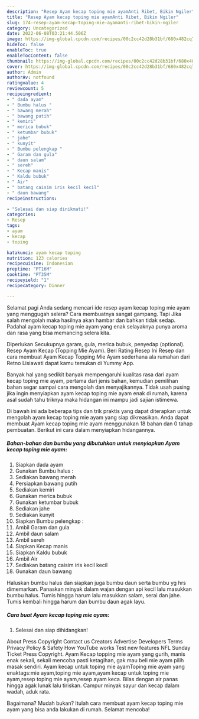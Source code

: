 ```yaml
---
description: "Resep Ayam kecap toping mie ayamAnti Ribet, Bikin Ngiler"
title: "Resep Ayam kecap toping mie ayamAnti Ribet, Bikin Ngiler"
slug: 174-resep-ayam-kecap-toping-mie-ayamanti-ribet-bikin-ngiler
category: Uncategorized
date: 2022-06-08T03:21:44.506Z
image: https://img-global.cpcdn.com/recipes/00c2cc42d28b31bf/680x482cq70/ayam-kecap-toping-mie-ayam-foto-resep-utama.jpg
hideToc: false
enableToc: true
enableTocContent: false
thumbnail: https://img-global.cpcdn.com/recipes/00c2cc42d28b31bf/680x482cq70/ayam-kecap-toping-mie-ayam-foto-resep-utama.jpg
cover: https://img-global.cpcdn.com/recipes/00c2cc42d28b31bf/680x482cq70/ayam-kecap-toping-mie-ayam-foto-resep-utama.jpg
author: Admin
authorAv: notfound
ratingvalue: 4
reviewcount: 5
recipeingredient:
- " dada ayam"
- " Bumbu halus "
- " bawang merah"
- " bawang putih"
- " kemiri"
- " merica bubuk"
- " ketumbar bubuk"
- " jahe"
- " kunyit"
- " Bumbu pelengkap "
- " Garam dan gula"
- " daun salam"
- " sereh"
- " Kecap manis"
- " Kaldu bubuk"
- " Air"
- " batang caisim iris kecil kecil"
- " daun bawang"
recipeinstructions:

- "Selesai dan siap dinikmati!"
categories:
- Resep
tags:
- ayam
- kecap
- toping

katakunci: ayam kecap toping 
nutrition: 123 calories
recipecuisine: Indonesian
preptime: "PT16M"
cooktime: "PT35M"
recipeyield: "1"
recipecategory: Dinner

---
```



Selamat pagi Anda sedang mencari ide resep ayam kecap toping mie ayam yang menggugah selera? Cara membuatnya sangat gampang. Tapi Jika salah mengolah maka hasilnya akan hambar dan bahkan tidak sedap. Padahal ayam kecap toping mie ayam yang enak selayaknya punya aroma dan rasa yang bisa memancing selera kita.


Diperlukan Secukupnya garam, gula, merica bubuk, penyedap (optional). Resep Ayam Kecap (Topping Mie Ayam). Beri Rating Resep Ini Resep dan cara membuat Ayam Kecap Topping Mie Ayam sederhana ala rumahan dari Retno Lisiawati dapat kamu temukan di Yummy App.

Banyak hal yang sedikit banyak mempengaruhi kualitas rasa dari ayam kecap toping mie ayam, pertama dari jenis bahan, kemudian pemilihan bahan segar sampai cara mengolah dan menyajikannya. Tidak usah pusing jika ingin menyiapkan ayam kecap toping mie ayam enak di rumah, karena asal sudah tahu triknya maka hidangan ini mampu jadi sajian istimewa.


Di bawah ini ada beberapa tips dan trik praktis yang dapat diterapkan untuk mengolah ayam kecap toping mie ayam yang siap dikreasikan. Anda dapat membuat Ayam kecap toping mie ayam menggunakan 18 bahan dan 0 tahap pembuatan. Berikut ini cara dalam menyiapkan hidangannya.

<!--inarticleads1-->

##### Bahan-bahan dan bumbu yang dibutuhkan untuk menyiapkan Ayam kecap toping mie ayam:

1. Siapkan  dada ayam
1. Gunakan  Bumbu halus :
1. Sediakan  bawang merah
1. Persiapkan  bawang putih
1. Sediakan  kemiri
1. Gunakan  merica bubuk
1. Gunakan  ketumbar bubuk
1. Sediakan  jahe
1. Sediakan  kunyit
1. Siapkan  Bumbu pelengkap :
1. Ambil  Garam dan gula
1. Ambil  daun salam
1. Ambil  sereh
1. Siapkan  Kecap manis
1. Siapkan  Kaldu bubuk
1. Ambil  Air
1. Sediakan  batang caisim iris kecil kecil
1. Gunakan  daun bawang


Haluskan bumbu halus dan siapkan juga bumbu daun serta bumbu yg hrs dimemarkan. Panaskan minyak dalam wajan dengan api kecil lalu masukkan bumbu halus. Tumis hingga harum lalu masukkan salam, serai dan jahe. Tumis kembali hingga harum dan bumbu daun agak layu. 

<!--inarticleads2-->

##### Cara buat Ayam kecap toping mie ayam:


1. Selesai dan siap dihidangkan!

About Press Copyright Contact us Creators Advertise Developers Terms Privacy Policy &amp; Safety How YouTube works Test new features NFL Sunday Ticket Press Copyright. Ayam Kecap topping mie ayam yang gurih, manis enak sekali, sekali mencoba pasti ketagihan, gak mau beli mie ayam pilih masak sendiri. Ayam kecap untuk toping mie ayamToping mie ayam yang enaktags:mie ayam,toping mie ayam,ayam kecap untuk toping mie ayam,resep toping mie ayam,resep ayam keca. Bilas dengan air panas hingga agak lunak lalu tiriskan. Campur minyak sayur dan kecap dalam wadah, aduk rata. 

Bagaimana? Mudah bukan? Itulah cara membuat ayam kecap toping mie ayam yang bisa anda lakukan di rumah. Selamat mencoba!
